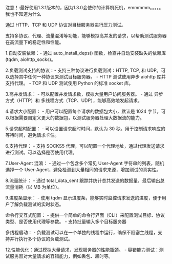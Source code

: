 注意！:最好使用1.3.1版本的，因为1.3.0会使你的计算机死机，emmmmm。。。。。我也不知道为什么

通过 HTTP、TCP 和 UDP 协议对目标服务器进行压力测试。

支持多协议、代理、流量混淆等功能，能够模拟高并发的请求，以帮助测试服务器在高流量下的稳定性和性能。

1.自动安装依赖：- 通过 auto_install_deps() 函数，检查并自动安装缺失的依赖库 (tqdm, aiohttp_socks)。

2.负载测试支持的协议：- 支持三种协议进行负载测试：HTTP, TCP, 和 UDP。可以选择其中任何一种协议来测试目标服务器。 - HTTP 测试使用异步 aiohttp 库并支持代理。 - TCP 和 UDP 测试使用 Python 的标准 socket 库。

3.高并发请求： - 可以配置并发请求数，模拟大量用户访问服务器。 - 通过 异步方式（HTTP）和 多线程方式（TCP、UDP），能够高效地发起请求。

4.请求大小配置： - 用户可以配置每个请求的数据包大小，默认是 1024 字节。可以根据需要自定义更大的数据包，以测试服务器处理大数据流的能力。

5.请求超时配置： - 可以设置请求超时时间，默认为 30 秒。用于控制请求响应的等待时间，避免请求卡住。

6.支持代理： - 支持 SOCKS5 代理，可以配置一个代理地址，通过代理发送请求进行测试。可以选择是否使用代理。

7.User-Agent 混淆： - 通过一个包含多个常见 User-Agent 字符串的列表，随机选择一个 User-Agent，避免检测到大量相同的请求来源，增加测试的真实性。

8.流量统计： - 通过 total_data_sent 跟踪并统计总共发送的数据量，最后输出总流量消耗（以 MB 为单位）。

9.进度条显示： - 使用 tqdm 显示进度条，能够实时监控请求发送的进度，便于用户了解负载测试的实时状态。

命令行交互式配置： - 提供一个简单的命令行界面（CLI）来配置测试目标、协议类型、是否使用代理等参数。 - 支持批量输入多个目标服务器

多线程启动： - 负载测试可以在一个单独的线程中运行，确保不阻塞主线程，支持并行执行多个协议的负载测试。

12.性能优化：通过模拟大量请求，发现服务器的性能瓶颈。 - 容错能力测试：测试服务器对大量请求的容错能力，例如丢包、超时等。
